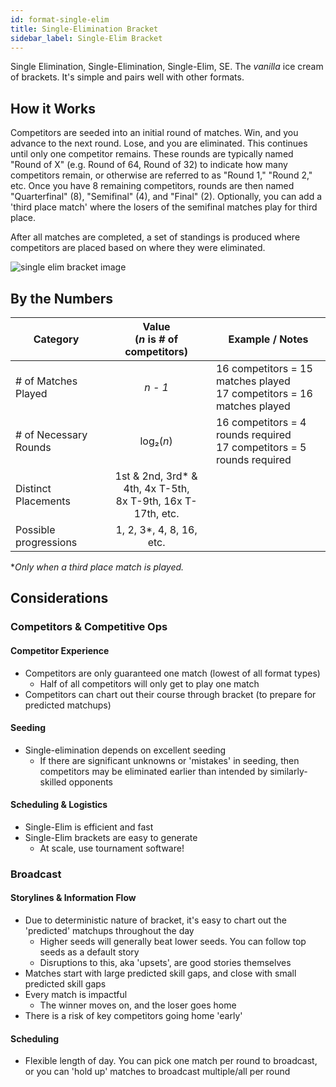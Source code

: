 ```yaml
---
id: format-single-elim
title: Single-Elimination Bracket
sidebar_label: Single-Elim Bracket
---
```


Single Elimination, Single-Elimination, Single-Elim, SE.
The *vanilla* ice cream of brackets.
It's simple and pairs well with other formats.

## How it Works

Competitors are seeded into an initial round of matches.
Win, and you advance to the next round.
Lose, and you are eliminated.
This continues until only one competitor remains.
These rounds are typically named "Round of X" (e.g. Round of 64, Round of 32) to indicate how many competitors
 remain, or otherwise are referred to as "Round 1," "Round 2," etc.
Once you have 8 remaining competitors, rounds are then named "Quarterfinal" (8), "Semifinal" (4), and "Final" (2).
Optionally, you can add a 'third place match' where the losers of the semifinal matches play for third place.

After all matches are completed, a set of standings is produced where competitors are placed based on where they were eliminated.

![single elim bracket image](https://i.imgur.com/wJcEF9d.png)

## By the Numbers

| Category              |      Value <br />(*n* is # of competitors)                |   Example / Notes |
| -------------         | :-----------:             | ----- |
| # of Matches Played   | *n - 1*                   | 16 competitors = 15 matches played <br />17 competitors = 16 matches played |
| # of Necessary Rounds    |   log₂(*n*)               | 16 competitors = 4 rounds required <br /> 17 competitors = 5 rounds required |
| Distinct Placements   |   1st & 2nd, 3rd* & 4th, 4x T-5th,<br />8x T-9th, 16x T-17th, etc.       |   |
| Possible progressions | 1, 2, 3*, 4, 8, 16, etc.   |

**Only when a third place match is played.*

## Considerations

### Competitors & Competitive Ops

#### Competitor Experience

* Competitors are only guaranteed one match (lowest of all format types)
  * Half of all competitors will only get to play one match
* Competitors can chart out their course through bracket (to prepare for predicted matchups)

#### Seeding

* Single-elimination depends on excellent seeding
  * If there are significant unknowns or 'mistakes' in seeding, then competitors may be eliminated earlier than intended by similarly-skilled opponents

#### Scheduling & Logistics

* Single-Elim is efficient and fast
* Single-Elim brackets are easy to generate
  * At scale, use tournament software!

### Broadcast

#### Storylines & Information Flow

* Due to deterministic nature of bracket, it's easy to chart out the 'predicted' matchups throughout the day
  * Higher seeds will generally beat lower seeds. You can follow top seeds as a default story
  * Disruptions to this, aka 'upsets', are good stories themselves
* Matches start with large predicted skill gaps, and close with small predicted skill gaps
* Every match is impactful
  * The winner moves on, and the loser goes home
* There is a risk of key competitors going home 'early'

#### Scheduling

* Flexible length of day. You can pick one match per round to broadcast, or you can 'hold up' matches to broadcast multiple/all per round
